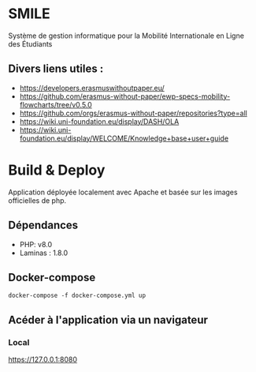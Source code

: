 # SMILE

Système de gestion informatique pour la Mobilité Internationale en Ligne des Étudiants

## Divers liens utiles :

- https://developers.erasmuswithoutpaper.eu/  
- https://github.com/erasmus-without-paper/ewp-specs-mobility-flowcharts/tree/v0.5.0
- https://github.com/orgs/erasmus-without-paper/repositories?type=all
- https://wiki.uni-foundation.eu/display/DASH/OLA
- https://wiki.uni-foundation.eu/display/WELCOME/Knowledge+base+user+guide

# Build & Deploy

Application déployée localement avec Apache et basée sur les images officielles de php.

## Dépendances
- PHP: v8.0
- Laminas : 1.8.0

## Docker-compose

```
docker-compose -f docker-compose.yml up
```

## Acéder à l'application via un navigateur 

### Local  
https://127.0.0.1:8080